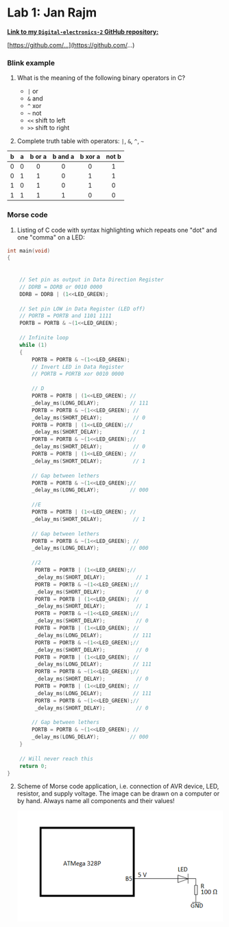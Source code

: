 # Lab 1: Jan Rajm

   [**Link to my `Digital-electronics-2` GitHub repository:**](https://github.com/xrajmj00/Digital-electronics-2/blob/main/Labs/README.md) 
   
   [https://github.com/...](https://github.com/...)


### Blink example

1. What is the meaning of the following binary operators in C?
   * `|` or
   * `&` and
   * `^` xor
   * `~` not 
   * `<<` shift to left
   * `>>` shift to right

2. Complete truth table with operators: `|`, `&`, `^`, `~`

| **b** | **a** |**b or a** | **b and a** | **b xor a** | **not b** |
| :-: | :-: | :-: | :-: | :-: | :-: |
| 0 | 0 | 0 | 0 | 0 | 1 |
| 0 | 1 | 1 | 0 | 1 | 1 |
| 1 | 0 | 1 | 0 | 1 | 0 |
| 1 | 1 | 1 | 1 | 0 | 0 |


### Morse code

1. Listing of C code with syntax highlighting which repeats one "dot" and one "comma" on a LED:

```c
int main(void)
{

   
    // Set pin as output in Data Direction Register
    // DDRB = DDRB or 0010 0000
    DDRB = DDRB | (1<<LED_GREEN);

    // Set pin LOW in Data Register (LED off)
    // PORTB = PORTB and 1101 1111
    PORTB = PORTB & ~(1<<LED_GREEN);

    // Infinite loop
    while (1)
    {
        PORTB = PORTB & ~(1<<LED_GREEN);
        // Invert LED in Data Register
        // PORTB = PORTB xor 0010 0000
        
        // D
        PORTB = PORTB | (1<<LED_GREEN); //
        _delay_ms(LONG_DELAY);          // 111
        PORTB = PORTB & ~(1<<LED_GREEN); //
        _delay_ms(SHORT_DELAY);          // 0
        PORTB = PORTB | (1<<LED_GREEN);//
        _delay_ms(SHORT_DELAY);          // 1
        PORTB = PORTB & ~(1<<LED_GREEN);//
        _delay_ms(SHORT_DELAY);          // 0
        PORTB = PORTB | (1<<LED_GREEN); //
        _delay_ms(SHORT_DELAY);          // 1
        
        // Gap between lethers
        PORTB = PORTB & ~(1<<LED_GREEN);//
        _delay_ms(LONG_DELAY);          // 000
        
        //E
        PORTB = PORTB | (1<<LED_GREEN); //
        _delay_ms(SHORT_DELAY);          // 1
        
        // Gap between lethers
        PORTB = PORTB & ~(1<<LED_GREEN); //
        _delay_ms(LONG_DELAY);          // 000
        
        //2
         PORTB = PORTB | (1<<LED_GREEN);//
         _delay_ms(SHORT_DELAY);          // 1
         PORTB = PORTB & ~(1<<LED_GREEN);//
         _delay_ms(SHORT_DELAY);          // 0
         PORTB = PORTB | (1<<LED_GREEN); //
         _delay_ms(SHORT_DELAY);          // 1
         PORTB = PORTB & ~(1<<LED_GREEN);//
         _delay_ms(SHORT_DELAY);          // 0
         PORTB = PORTB | (1<<LED_GREEN); //
         _delay_ms(LONG_DELAY);          // 111
         PORTB = PORTB & ~(1<<LED_GREEN);//
         _delay_ms(SHORT_DELAY);          // 0
         PORTB = PORTB | (1<<LED_GREEN); //
         _delay_ms(LONG_DELAY);          // 111
         PORTB = PORTB & ~(1<<LED_GREEN);//
         _delay_ms(SHORT_DELAY);          // 0
         PORTB = PORTB | (1<<LED_GREEN); //
         _delay_ms(LONG_DELAY);          // 111
         PORTB = PORTB & ~(1<<LED_GREEN);//
         _delay_ms(SHORT_DELAY);          // 0
      
        // Gap between lethers
        PORTB = PORTB & ~(1<<LED_GREEN); //
        _delay_ms(LONG_DELAY);          // 000
    }

    // Will never reach this
    return 0;
}
```


2. Scheme of Morse code application, i.e. connection of AVR device, LED, resistor, and supply voltage. The image can be drawn on a computer or by hand. Always name all components and their values!

   ![your figure](de2_1.png)
